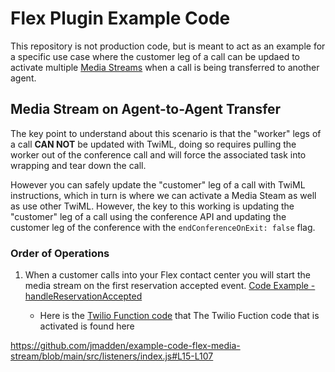 # Flex Plugin Example Code

This repository is not production code, but is meant to act as an example for a specific use case where the customer leg of a call can be updaed to activate multiple [Media Streams](https://www.twilio.com/docs/voice/twiml/stream) when a call is being transferred to another agent.

## Media Stream on Agent-to-Agent Transfer

The key point to understand about this scenario is that the "worker" legs of a call **CAN NOT** be updated with TwiML, doing so requires pulling the worker out of the conference call and will force the associated task into wrapping and tear down the call.

However you can safely update the "customer" leg of a call with TwiML instructions, which in turn is where we can activate a Media Steam as well as use other TwiML. However, the key to this working is updating the "customer" leg of a call using the conference API and updating the customer leg of the conference with the `endConferenceOnExit: false` flag.

### Order of Operations

1. When a customer calls into your Flex contact center you will start the media stream on the first reservation accepted event. [Code Example - handleReservationAccepted](https://github.com/jmadden/example-code-flex-media-stream/blob/main/src/listeners/index.js#L63-L107)

   - Here is the [Twilio Function code](https://github.com/jmadden/example-code-flex-media-stream/blob/main/serverless-Stream-Recording/functions/stream-call.js#L34-L70) that The Twilio Fuction code that is activated is found here

https://github.com/jmadden/example-code-flex-media-stream/blob/main/src/listeners/index.js#L15-L107
